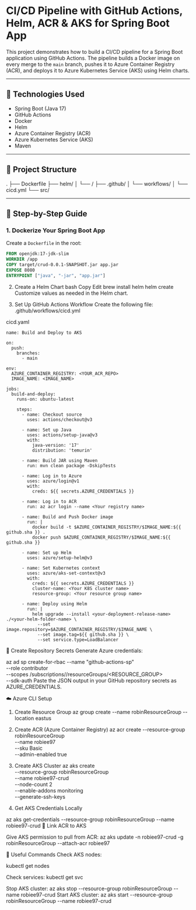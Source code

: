 # CI/CD Pipeline with GitHub Actions, Helm, ACR & AKS for Spring Boot App

This project demonstrates how to build a CI/CD pipeline for a Spring Boot application using GitHub Actions. The pipeline builds a Docker image on every merge to the `main` branch, pushes it to Azure Container Registry (ACR), and deploys it to Azure Kubernetes Service (AKS) using Helm charts.

---

## 🚀 Technologies Used

- Spring Boot (Java 17)
- GitHub Actions
- Docker
- Helm
- Azure Container Registry (ACR)
- Azure Kubernetes Service (AKS)
- Maven

---

## 📁 Project Structure

.
├── Dockerfile
├── helm/
│ └── <your-app-name>/
├── .github/
│ └── workflows/
│ └── cicd.yml
└── src/




---

## 🧱 Step-by-Step Guide

### 1. Dockerize Your Spring Boot App

Create a `Dockerfile` in the root:

```Dockerfile
FROM openjdk:17-jdk-slim
WORKDIR /app
COPY target/crud-0.0.1-SNAPSHOT.jar app.jar
EXPOSE 8080
ENTRYPOINT ["java", "-jar", "app.jar"]
```
2. Create a Helm Chart
bash
Copy
Edit
brew install helm
helm create <your-app-name>
Customize values as needed in the Helm chart.

3. Set Up GitHub Actions Workflow
Create the following file: .github/workflows/cicd.yml

cicd.yaml
```
name: Build and Deploy to AKS

on:
  push:
    branches:
      - main

env:
  AZURE_CONTAINER_REGISTRY: <YOUR_ACR_REPO>
  IMAGE_NAME: <IMAGE_NAME>

jobs:
  build-and-deploy:
    runs-on: ubuntu-latest

    steps:
      - name: Checkout source
        uses: actions/checkout@v3

      - name: Set up Java
        uses: actions/setup-java@v3
        with:
          java-version: '17'
          distribution: 'temurin'

      - name: Build JAR using Maven
        run: mvn clean package -DskipTests

      - name: Log in to Azure
        uses: azure/login@v1
        with:
          creds: ${{ secrets.AZURE_CREDENTIALS }}

      - name: Log in to ACR
        run: az acr login --name <Your registry name>

      - name: Build and Push Docker image
        run: |
          docker build -t $AZURE_CONTAINER_REGISTRY/$IMAGE_NAME:${{ github.sha }} .
          docker push $AZURE_CONTAINER_REGISTRY/$IMAGE_NAME:${{ github.sha }}

      - name: Set up Helm
        uses: azure/setup-helm@v3

      - name: Set Kubernetes context
        uses: azure/aks-set-context@v3
        with:
          creds: ${{ secrets.AZURE_CREDENTIALS }}
          cluster-name: <Your K8S cluster name>
          resource-group: <Your resource group name>

      - name: Deploy using Helm
        run: |
          helm upgrade --install <your-deployment-release-name> ./<your-helm-folder-name> \
            --set image.repository=$AZURE_CONTAINER_REGISTRY/$IMAGE_NAME \
            --set image.tag=${{ github.sha }} \
            --set service.type=LoadBalancer
```
🔐 Create Repository Secrets
Generate Azure credentials:

az ad sp create-for-rbac --name "github-actions-sp" \
  --role contributor \
  --scopes /subscriptions/<SUBSCRIPTIONID>/resourceGroups/<RESOURCE_GROUP> \
  --sdk-auth
Paste the JSON output in your GitHub repository secrets as AZURE_CREDENTIALS.

☁️ Azure CLI Setup
1. Create Resource Group
    az group create --name robinResourceGroup --location eastus

4. Create ACR (Azure Container Registry)
   az acr create --resource-group robinResourceGroup \
  --name robiee97 \
  --sku Basic \
  --admin-enabled true

5. Create AKS Cluster
az aks create \
  --resource-group robinResourceGroup \
  --name robiee97-crud \
  --node-count 2 \
  --enable-addons monitoring \
  --generate-ssh-keys
6. Get AKS Credentials Locally

az aks get-credentials --resource-group robinResourceGroup --name robiee97-crud
🔗 Link ACR to AKS

Give AKS permission to pull from ACR:
az aks update -n robiee97-crud -g robinResourceGroup --attach-acr robiee97


📌 Useful Commands
Check AKS nodes:

kubectl get nodes

Check services:
kubectl get svc

Stop AKS cluster:
az aks stop --resource-group robinResourceGroup --name robiee97-crud
Start AKS cluster:
az aks start --resource-group robinResourceGroup --name robiee97-crud


